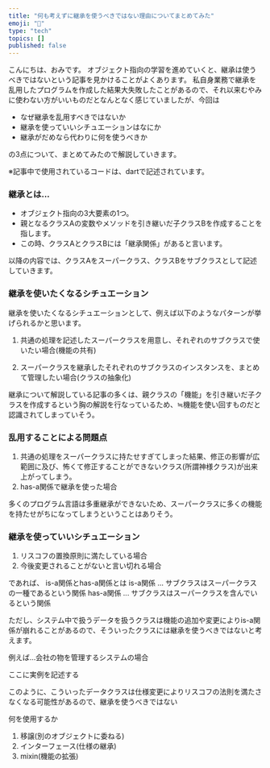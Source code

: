 ```yaml
---
title: "何も考えずに継承を使うべきではない理由についてまとめてみた"
emoji: "🐥"
type: "tech"
topics: []
published: false
---
```


こんにちは、おみです。
オブジェクト指向の学習を進めていくと、継承は使うべきではないという記事を見かけることがよくあります。
私自身業務で継承を乱用したプログラムを作成した結果大失敗したことがあるので、それ以来むやみに使わない方がいいものだとなんとなく感じていましたが、今回は

- なぜ継承を乱用すべきではないか
- 継承を使っていいシチュエーションはなにか
- 継承がだめなら代わりに何を使うべきか

の3点について、まとめてみたので解説していきます。

※記事中で使用されているコードは、dartで記述されています。

### 継承とは...
- オブジェクト指向の3大要素の1つ。
- 親となるクラスAの変数やメソッドを引き継いだ子クラスBを作成することを指します。
- この時、クラスAとクラスBには「継承関係」があると言います。

以降の内容では、クラスAをスーパークラス、クラスBをサブクラスとして記述していきます。

### 継承を使いたくなるシチュエーション
継承を使いたくなるシチュエーションとして、例えば以下のようなパターンが挙げられるかと思います。
1. 共通の処理を記述したスーパークラスを用意し、それぞれのサブクラスで使いたい場合(機能の共有)


2. スーパークラスを継承したそれぞれのサブクラスのインスタンスを、まとめて管理したい場合(クラスの抽象化)

継承について解説している記事の多くは、親クラスの「機能」を引き継いだ子クラスを作成するという胸の解説を行なっているため、≒機能を使い回すものだと認識されてしまっていそう。

### 乱用することによる問題点
1. 共通の処理をスーパークラスに持たせすぎてしまった結果、修正の影響が広範囲に及び、怖くて修正することができないクラス(所謂神様クラス)が出来上がってしまう。
2. has-a関係で継承を使った場合

多くのプログラム言語は多重継承ができないため、スーパークラスに多くの機能を持たせがちになってしまうということはありそう。

### 継承を使っていいシチュエーション

1. リスコフの置換原則に満たしている場合
2. 今後変更されることがないと言い切れる場合

であれば、
is-a関係とhas-a関係とは
is-a関係  ... サブクラスはスーパークラスの一種であるという関係
has-a関係 ... サブクラスはスーパークラスを含んでいるという関係

ただし、システム中で扱うデータを扱うクラスは機能の追加や変更によりis-a関係が崩れることがあるので、そういったクラスには継承を使うべきではないと考えます。

例えば...会社の物を管理するシステムの場合

ここに実例を記述する


このように、こういったデータクラスは仕様変更によりリスコフの法則を満たさなくなる可能性があるので、継承を使うべきではない


何を使用するか
1. 移譲(別のオブジェクトに委ねる)
2. インターフェース(仕様の継承)
3. mixin(機能の拡張)